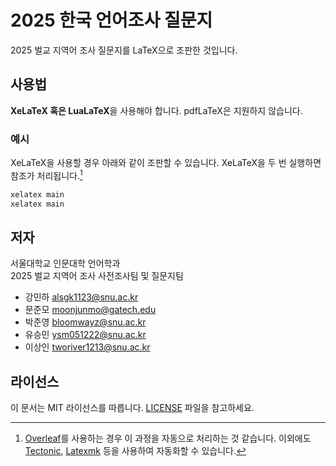 # 2025 한국 언어조사 질문지

2025 벌교 지역어 조사 질문지를 LaTeX으로 조판한 것입니다.

## 사용법

**XeLaTeX 혹은 LuaLaTeX**을 사용해야 합니다.
pdfLaTeX은 지원하지 않습니다.

### 예시

XeLaTeX을 사용할 경우 아래와 같이 조판할 수 있습니다.
XeLaTeX을 두 번 실행하면 참조가 처리됩니다.[^1]

[^1]: [Overleaf](https://www.overleaf.com/)를 사용하는 경우 이 과정을 자동으로 처리하는 것 같습니다. 이외에도 [Tectonic](https://tectonic-typesetting.github.io/), [Latexmk](https://mg.readthedocs.io/latexmk.html) 등을 사용하여 자동화할 수 있습니다.

```sh
xelatex main
xelatex main
```

## 저자

서울대학교 인문대학 언어학과 \
2025 벌교 지역어 조사 사전조사팀 및 질문지팀

- 강민하 [alsgk1123@snu.ac.kr](alsgk1123@snu.ac.kr)
- 문준모 [moonjunmo@gatech.edu](moonjunmo@gatech.edu)
- 박준영 [bloomwayz@snu.ac.kr](bloomwayz@snu.ac.kr)
- 유승민 [ysm051222@snu.ac.kr](ysm051222@snu.ac.kr)
- 이상인 [tworiver1213@snu.ac.kr](tworiver1213@snu.ac.kr)


## 라이선스

이 문서는 MIT 라이선스를 따릅니다.
[LICENSE](LICENSE) 파일을 참고하세요.
